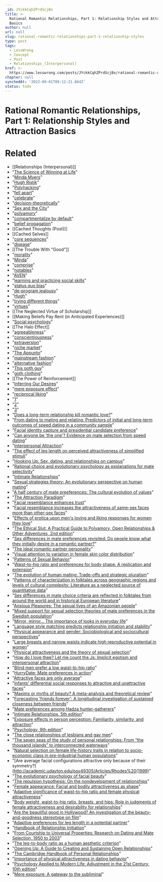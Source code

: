 ```yaml
---
_id: JYckkCqhZPrdScjBx
title: >-
  Rational Romantic Relationships, Part 1: Relationship Styles and Attraction
  Basics
author: null
url: null
slug: rational-romantic-relationships-part-1-relationship-styles
type: post
tags:
  - LessWrong
  - Concept
  - Post
  - Relationships_(Interpersonal)
href: >-
  https://www.lesswrong.com/posts/JYckkCqhZPrdScjBx/rational-romantic-relationships-part-1-relationship-styles
chapter: null
synchedAt: '2022-09-01T09:12:21.864Z'
status: todo
---
```


# Rational Romantic Relationships, Part 1: Relationship Styles and Attraction Basics


# Related

- [[Relationships (Interpersonal)]]
- "[The Science of Winning at Life](http://wiki.lesswrong.com/wiki/The_Science_of_Winning_at_Life)"
- "[Minda Myers](http://spirituality.mindamyers.com/)"
- "[Hugh Ristik](/user/HughRistik/)"
- "[Polyhacking](/lw/79x/polyhacking/)"
- "[fell apart](/lw/70u/rationality_lessons_learned_from_irrational/)"
- "[celebrate](http://www.azlyrics.com/lyrics/beyonceknowles/crazyinlove.html)"
- "[decision-theoretically](http://wiki.lesswrong.com/wiki/Decision_theory)"
- "[Sex and the City](http://en.wikipedia.org/wiki/Sex_and_the_City#Series_overview)"
- "[polyamory](http://en.wikipedia.org/wiki/Polyamory)"
- "[compartmentalize by default](/lw/1zu/compartmentalization_as_a_passive_phenomenon/)"
- "[belief propagation](http://en.wikipedia.org/wiki/Belief_propagation)"
- [[Cached Thoughts (Post)]]
- [[Cached Selves]]
- "[core sequences](http://wiki.lesswrong.com/wiki/Sequences#Core_Sequences)"
- "[disease](/lw/2as/diseased_thinking_dissolving_questions_about/)"
- [[The Trouble With "Good"]]
- "[morality](/lw/5kn/conceptual_analysis_and_moral_theory/)"
- "[Minda](http://www.mindamyers.com/)"
- "[comprise](http://articles.cnn.com/2004-10-14/tech/asexual.study_1_sexuality-new-study-new-scientist?_s=PM:TECH)"
- "[notables](http://en.wikipedia.org/wiki/Asexuality#Notable_asexuals)"
- "[AVEN](http://en.wikipedia.org/wiki/Asexual_Visibility_and_Education_Network)"
- "[learning and practicing social skills](/lw/5p6/how_and_why_to_granularize/#social)"
- "[status quo bias](http://wiki.lesswrong.com/wiki/Status_quo_bias)"
- "[de-program jealousy](http://books.google.com/books?id=SNCy0iqZMskC&lpg=PT87&vq=unlearning%20jealousy&pg=PT87#v=onepage&q&f=false)"
- "[Hugh](/user/HughRistik/)"
- "[trying different things](/lw/5a5/no_seriously_just_try_it/)"
- "[virtues](http://yudkowsky.net/rational/virtues)"
- [[The Neglected Virtue of Scholarship]]
- [[Making Beliefs Pay Rent (in Anticipated Experiences)]]
- "[Social psychology](http://en.wikipedia.org/wiki/Social_psychology)"
- [[The Halo Effect]]
- "[agreeableness](http://en.wikipedia.org/wiki/Agreeableness)"
- "[conscientiousness](http://en.wikipedia.org/wiki/Conscientiousness)"
- "[extraversion](http://en.wikipedia.org/wiki/Extraversion_and_introversion)"
- "[niche market](http://en.wikipedia.org/wiki/Niche_market)"
- "[The Appunto](http://web.archive.org/web/20110202095449/https://theappunto.com/)"
- "[mainstream fashion](http://commonsenseatheism.com/wp-content/uploads/2011/07/fashionable-mainstream-man.png)"
- "[alternative fashion](http://commonsenseatheism.com/wp-content/uploads/2011/07/fashionable-goth-guy.png)"
- "[This goth guy](http://commonsenseatheism.com/wp-content/uploads/2011/07/death-guild-guy.jpg)"
- "[goth clothing](http://en.wikipedia.org/wiki/Gothic_fashion)"
- [[The Power of Reinforcement]]
- "[Inferring Our Desires](/lw/5sk/inferring_our_desires/)"
- "[mere exposure effect](http://en.wikipedia.org/wiki/Mere_exposure_effect)"
- "[reciprocal liking](http://en.wikipedia.org/wiki/Reciprocal_liking)"
- "[1](http://www.drjeffcornwall.com/2010/10/everyone-is-not-your-potential.html)"
- "[2](http://www.thesilverbulletforsmallbusiness.com/2011/04/small-business-marketing-tip-why-your-ideal-customer-isnt-everyone/)"
- "[3](http://articles.mplans.com/not-everybody-is-your-customer/)"
- "[Does a long-term relationship kill romantic love?](https://1445081729018657037-a-1802744773732722657-s-sites.googlegroups.com/site/simingdong/Home/gpr13159.pdf?attachauth=ANoY7crX7vsV1CnXM9LZV2YzC3SNVKMbTJBaijisoM7FgAXymhq6oGUB5bB-hYxNA1m19PhaMXGYT1Bka_jOuZFSXhpAz78U37s0rUJl8XqKdmwd4NmeCF5fzoRBzRafjznA2BisONOQqyLqoE18cwBUYLcjSw3HiTaMDGG1uXvTxPu1z6WIjpG2jpBLcSODPDmzDYyPzqgcUHHNA6qYLbk4DcuM3udUsA%3D%3D&attredirects=0)"
- "[From dating to mating and relating: Predictors of initial and long-term outcomes of speed dating in a community sample](http://api.viglink.com/api/click?format=go&key=9f37ca02a1e3cbd4f3d0a3618a39fbca&loc=http%3A%2F%2Flesswrong.com%2Flw%2F5bw%2Fyour_evolved_intuitions%2F&v=1&libid=1309141282434&out=http%3A%2F%2Fcommonsenseatheism.com%2Fwp-content%2Fuploads%2F2011%2F05%2FAsendorpf-From-dating-to-mating-and-relating-Predictors-of-initial-and-long-term-outcomes-of-speed-dating-in-a-community-sample.pdf&ref=http%3A%2F%2Fwww.google.com%2Fcse%3Fcx%3D015839050583929870010%253A-802ptn4igi%26cof%3DFORID%253A11%26ie%3DUTF-8%26q%3Dlukeprog%2B%2522waist%2Bto%2Bhip%2Bratio%2522%26sa%3DSearch%26siteurl%3Dlesswrong.com%252F%26toJSONString%3Dtrue%26ad%3Dw9%26num%3D10%26rurl%3Dhttp%253A%252F%252Flesswrong.com%252Fsearch%252Fresults%253Fcx%253D015839050583929870010%25253A-802ptn4igi%2526cof%253DFORID%25253A11%2526ie%253DUTF-8%2526q%253Dlukeprog%252B%252522waist%252Bto%252Bhip%252Bratio%252522%2526sa%253DSearch%2526siteurl%253Dlesswrong.com%25252F&title=Your%20Evolved%20Intuitions%20-%20Less%20Wrong&txt=From%20dating%20to%20mating%20and%20relating%3A%20Predictors%20of%20initial%20and%20long-term%20outcomes%20of%20speed%20dating%20in%20a%20community%20sample)"
- "[Facial identity capture and presidential candidate preference](http://vhil.stanford.edu/pubs/2005/identity-capture.html)"
- "[Can anyone be 'the one'? Evidence on mate selection from speed dating](http://www.essex.ac.uk/economics/discussion-papers/papers-text/dp620.pdf)"
- "[Interpersonal Attraction](http://www.amazon.com/Interpersonal-Attraction-Ellen-Berscheid/dp/007554802X/ref=as_li_ss_tl?ie=UTF8&camp=1789&creative=390957&creativeASIN=0321928423&linkCode=as2&tag=lesswrong-20)"
- "[The effect of leg length on perceived attractiveness of simplified stimuli](http://api.viglink.com/api/click?format=go&key=9f37ca02a1e3cbd4f3d0a3618a39fbca&loc=http%3A%2F%2Flesswrong.com%2Flw%2F5bw%2Fyour_evolved_intuitions%2F&v=1&libid=1309141282434&out=http%3A%2F%2Fcommonsenseatheism.com%2Fwp-content%2Fuploads%2F2011%2F05%2FBertamini-The-effect-of-leg-length-on-perceived-attractiveness-of-simplified-stimuli.pdf&ref=http%3A%2F%2Fwww.google.com%2Fcse%3Fcx%3D015839050583929870010%253A-802ptn4igi%26cof%3DFORID%253A11%26ie%3DUTF-8%26q%3Dlukeprog%2B%2522waist%2Bto%2Bhip%2Bratio%2522%26sa%3DSearch%26siteurl%3Dlesswrong.com%252F%26toJSONString%3Dtrue%26ad%3Dw9%26num%3D10%26rurl%3Dhttp%253A%252F%252Flesswrong.com%252Fsearch%252Fresults%253Fcx%253D015839050583929870010%25253A-802ptn4igi%2526cof%253DFORID%25253A11%2526ie%253DUTF-8%2526q%253Dlukeprog%252B%252522waist%252Bto%252Bhip%252Bratio%252522%2526sa%253DSearch%2526siteurl%253Dlesswrong.com%25252F&title=Your%20Evolved%20Intuitions%20-%20Less%20Wrong&txt=The%20effect%20of%20leg%20length%20on%20perceived%20attractiveness%20of%20simplified%20stimuli)"
- "[Hooking Up: Sex, dating, and relationships on campus](http://www.amazon.com/Hooking-Up-Dating-Relationships-Campus/dp/0814799698/ref=as_li_ss_tl?ie=UTF8&camp=1789&creative=390957&creativeASIN=0321928423&linkCode=as2&tag=lesswrong-20)"
- "[Rational choice and evolutionary psychology as explanations for mate selectivity](http://api.viglink.com/api/click?format=go&key=9f37ca02a1e3cbd4f3d0a3618a39fbca&loc=http%3A%2F%2Flesswrong.com%2Flw%2F5bw%2Fyour_evolved_intuitions%2F&v=1&libid=1309141282434&out=http%3A%2F%2Fcommonsenseatheism.com%2Fwp-content%2Fuploads%2F2011%2F05%2FBokek-Cohen-Rational-choice-and-evolutionary-psychology-as-explanations-for-mate-selectivity.pdf&ref=http%3A%2F%2Fwww.google.com%2Fcse%3Fcx%3D015839050583929870010%253A-802ptn4igi%26cof%3DFORID%253A11%26ie%3DUTF-8%26q%3Dlukeprog%2B%2522waist%2Bto%2Bhip%2Bratio%2522%26sa%3DSearch%26siteurl%3Dlesswrong.com%252F%26toJSONString%3Dtrue%26ad%3Dw9%26num%3D10%26rurl%3Dhttp%253A%252F%252Flesswrong.com%252Fsearch%252Fresults%253Fcx%253D015839050583929870010%25253A-802ptn4igi%2526cof%253DFORID%25253A11%2526ie%253DUTF-8%2526q%253Dlukeprog%252B%252522waist%252Bto%252Bhip%252Bratio%252522%2526sa%253DSearch%2526siteurl%253Dlesswrong.com%25252F&title=Your%20Evolved%20Intuitions%20-%20Less%20Wrong&txt=Rational%20choice%20and%20evolutionary%20psychology%20as%20explanations%20for%20mate%20selectivity)"
- "[Intimate Relationships](http://www.amazon.com/Intimate-Relationships-Thomas-N-Bradbury/dp/0393979571/ref=as_li_ss_tl?ie=UTF8&camp=1789&creative=390957&creativeASIN=0321928423&linkCode=as2&tag=lesswrong-20)"
- "[Sexual strategies theory: An evolutionary perspective on human mating](http://api.viglink.com/api/click?format=go&key=9f37ca02a1e3cbd4f3d0a3618a39fbca&loc=http%3A%2F%2Flesswrong.com%2Flw%2F5bw%2Fyour_evolved_intuitions%2F&v=1&libid=1309141282434&out=http%3A%2F%2Fcommonsenseatheism.com%2Fwp-content%2Fuploads%2F2011%2F05%2FBuss-Sexual-strategies-theory-An-evolutionary-perspective-on-human-mating.pdf&ref=http%3A%2F%2Fwww.google.com%2Fcse%3Fcx%3D015839050583929870010%253A-802ptn4igi%26cof%3DFORID%253A11%26ie%3DUTF-8%26q%3Dlukeprog%2B%2522waist%2Bto%2Bhip%2Bratio%2522%26sa%3DSearch%26siteurl%3Dlesswrong.com%252F%26toJSONString%3Dtrue%26ad%3Dw9%26num%3D10%26rurl%3Dhttp%253A%252F%252Flesswrong.com%252Fsearch%252Fresults%253Fcx%253D015839050583929870010%25253A-802ptn4igi%2526cof%253DFORID%25253A11%2526ie%253DUTF-8%2526q%253Dlukeprog%252B%252522waist%252Bto%252Bhip%252Bratio%252522%2526sa%253DSearch%2526siteurl%253Dlesswrong.com%25252F&title=Your%20Evolved%20Intuitions%20-%20Less%20Wrong&txt=Sexual%20strategies%20theory%3A%20An%20evolutionary%20perspective%20on%20human%20mating)"
- "[A half century of mate preeferences: The cultural evolution of values](http://www.homepage.psy.utexas.edu/homepage/Group/BussLAB/pdffiles/half%20century%20of%20mate%20prefs-2001-jmf.pdf)"
- "[The Attraction Paradigm](http://www.amazon.com/Attraction-Personality-Psychopathology-Psycho-pathology-Monographs/dp/0121486508/ref=as_li_ss_tl?ie=UTF8&camp=1789&creative=390957&creativeASIN=0321928423&linkCode=as2&tag=lesswrong-20)"
- "[Facial resemblance enhances trust](http://rspb.royalsocietypublishing.org/content/269/1498/1307.full.pdf)"
- "[Facial resemblance increases the attractiveness of same-sex faces more than other-sex faces](http://rspb.royalsocietypublishing.org/content/271/1552/2085.full.pdf)"
- "[Effects of erotica upon men's loving and liking responses for women they love](https://pantherfile.uwm.edu/dermer/public/vita/dermer_erotica.pdf)"
- "[The Ethical Slut: A Practical Guide to Polyamory, Open Relationships & Other Adventures, 2nd edition](http://www.amazon.com/Ethical-Slut-Practical-Relationships-Adventures/dp/1587613379/ref=as_li_ss_tl?ie=UTF8&camp=1789&creative=390957&creativeASIN=0321928423&linkCode=as2&tag=lesswrong-20)"
- "[Sex differences in mate preferences revisited: Do people know what they initially desire in a romantic partner?](http://www.eastwick.motives.com/EastwickFinkel2008JPSP.pdf)"
- "[The ideal romantic partner personality](http://www.u.arizona.edu/~ajf/pdf/Figueredo,%20Sefcek,%20%26%20Jones%202006.pdf)"
- "[Visual attention to variation in female skin color distribution](http://api.viglink.com/api/click?format=go&key=9f37ca02a1e3cbd4f3d0a3618a39fbca&loc=http%3A%2F%2Flesswrong.com%2Flw%2F5bw%2Fyour_evolved_intuitions%2F&v=1&libid=1309141282434&out=http%3A%2F%2Fcommonsenseatheism.com%2Fwp-content%2Fuploads%2F2011%2F05%2FFink-Visual-attention-to-variation-in-female-skin-color-distribution.pdf&ref=http%3A%2F%2Fwww.google.com%2Fcse%3Fcx%3D015839050583929870010%253A-802ptn4igi%26cof%3DFORID%253A11%26ie%3DUTF-8%26q%3Dlukeprog%2B%2522waist%2Bto%2Bhip%2Bratio%2522%26sa%3DSearch%26siteurl%3Dlesswrong.com%252F%26toJSONString%3Dtrue%26ad%3Dw9%26num%3D10%26rurl%3Dhttp%253A%252F%252Flesswrong.com%252Fsearch%252Fresults%253Fcx%253D015839050583929870010%25253A-802ptn4igi%2526cof%253DFORID%25253A11%2526ie%253DUTF-8%2526q%253Dlukeprog%252B%252522waist%252Bto%252Bhip%252Bratio%252522%2526sa%253DSearch%2526siteurl%253Dlesswrong.com%25252F&title=Your%20Evolved%20Intuitions%20-%20Less%20Wrong&txt=Visual%20attention%20to%20variation%20in%20female%20skin%20color%20distribution)"
- "[Patterns of Sexual Behavior](http://www.amazon.com/Patterns-Sexual-Behavior-Clellan-Stearns/dp/B000OEXAMM/ref=as_li_ss_tl?ie=UTF8&camp=1789&creative=390957&creativeASIN=0321928423&linkCode=as2&tag=lesswrong-20)"
- "[Waist-to-hip ratio and preferences for body shape: A replication and extension](http://api.viglink.com/api/click?format=go&key=9f37ca02a1e3cbd4f3d0a3618a39fbca&loc=http%3A%2F%2Flesswrong.com%2Flw%2F5bw%2Fyour_evolved_intuitions%2F&v=1&libid=1309141282434&out=http%3A%2F%2Fcommonsenseatheism.com%2Fwp-content%2Fuploads%2F2011%2F05%2FFurnham-Waist-to-hip-ratio-and-preferences-for-body-shape-A-replication-and-extension.pdf&ref=http%3A%2F%2Fwww.google.com%2Fcse%3Fcx%3D015839050583929870010%253A-802ptn4igi%26cof%3DFORID%253A11%26ie%3DUTF-8%26q%3Dlukeprog%2B%2522waist%2Bto%2Bhip%2Bratio%2522%26sa%3DSearch%26siteurl%3Dlesswrong.com%252F%26toJSONString%3Dtrue%26ad%3Dw9%26num%3D10%26rurl%3Dhttp%253A%252F%252Flesswrong.com%252Fsearch%252Fresults%253Fcx%253D015839050583929870010%25253A-802ptn4igi%2526cof%253DFORID%25253A11%2526ie%253DUTF-8%2526q%253Dlukeprog%252B%252522waist%252Bto%252Bhip%252Bratio%252522%2526sa%253DSearch%2526siteurl%253Dlesswrong.com%25252F&title=Your%20Evolved%20Intuitions%20-%20Less%20Wrong&txt=Waist-to-hip%20ratio%20and%20preferences%20for%20body%20shape%3A%20A%20replication%20and%20extension)"
- "[The evolution of human mating: Trade-offs and strategic pluralism](http://smg.media.mit.edu/classes/Identity2004/EvolutionOfHumanMating.pdf)"
- "[Patterns of characterization in folktales across geographic regions and levels of cultural complexity: Literature as a neglected source of quantitative data](http://api.viglink.com/api/click?format=go&key=9f37ca02a1e3cbd4f3d0a3618a39fbca&loc=http%3A%2F%2Flesswrong.com%2Flw%2F5bw%2Fyour_evolved_intuitions%2F&v=1&libid=1309141282434&out=http%3A%2F%2Fcommonsenseatheism.com%2Fwp-content%2Fuploads%2F2011%2F05%2FGottschall-Patterns-of-characterization-in-folktales-across-geographic-regions-and-levels-of-cultural-complexity.pdf&ref=http%3A%2F%2Fwww.google.com%2Fcse%3Fcx%3D015839050583929870010%253A-802ptn4igi%26cof%3DFORID%253A11%26ie%3DUTF-8%26q%3Dlukeprog%2B%2522waist%2Bto%2Bhip%2Bratio%2522%26sa%3DSearch%26siteurl%3Dlesswrong.com%252F%26toJSONString%3Dtrue%26ad%3Dw9%26num%3D10%26rurl%3Dhttp%253A%252F%252Flesswrong.com%252Fsearch%252Fresults%253Fcx%253D015839050583929870010%25253A-802ptn4igi%2526cof%253DFORID%25253A11%2526ie%253DUTF-8%2526q%253Dlukeprog%252B%252522waist%252Bto%252Bhip%252Bratio%252522%2526sa%253DSearch%2526siteurl%253Dlesswrong.com%25252F&title=Your%20Evolved%20Intuitions%20-%20Less%20Wrong&txt=Patterns%20of%20characterization%20in%20folktales%20across%20geographic%20regions%20and%20levels%20of%20cultural%20complexity%3A%20Literature%20as%20a%20neglec...)"
- "[Sex differences in mate choice criteria are reflected in folktales from around the world and in historical European literature](http://api.viglink.com/api/click?format=go&key=9f37ca02a1e3cbd4f3d0a3618a39fbca&loc=http%3A%2F%2Flesswrong.com%2Flw%2F5bw%2Fyour_evolved_intuitions%2F&v=1&libid=1309141282434&out=http%3A%2F%2Fcommonsenseatheism.com%2Fwp-content%2Fuploads%2F2011%2F05%2FGottschall-Sex-differences-in-mate-choice-criteria-are-reflected-in-folktales-from-around-the-world-and-in-historical-European-literature.pdf&ref=http%3A%2F%2Fwww.google.com%2Fcse%3Fcx%3D015839050583929870010%253A-802ptn4igi%26cof%3DFORID%253A11%26ie%3DUTF-8%26q%3Dlukeprog%2B%2522waist%2Bto%2Bhip%2Bratio%2522%26sa%3DSearch%26siteurl%3Dlesswrong.com%252F%26toJSONString%3Dtrue%26ad%3Dw9%26num%3D10%26rurl%3Dhttp%253A%252F%252Flesswrong.com%252Fsearch%252Fresults%253Fcx%253D015839050583929870010%25253A-802ptn4igi%2526cof%253DFORID%25253A11%2526ie%253DUTF-8%2526q%253Dlukeprog%252B%252522waist%252Bto%252Bhip%252Bratio%252522%2526sa%253DSearch%2526siteurl%253Dlesswrong.com%25252F&title=Your%20Evolved%20Intuitions%20-%20Less%20Wrong&txt=Sex%20differences%20in%20mate%20choice%20criteria%20are%20reflected%20in%20folktales%20from%20around%20the%20world%20and%20in%20historical%20European%20literature)"
- "[Anxious Pleasures: The sexual lives of an Amazonian people](http://www.amazon.com/Anxious-Pleasures-Sexual-Amazonian-People/dp/0226307433/ref=as_li_ss_tl?ie=UTF8&camp=1789&creative=390957&creativeASIN=0321928423&linkCode=as2&tag=lesswrong-20)"
- "[Mixed support for sexual selection theories of mate preferences in the Swedish population](http://api.viglink.com/api/click?format=go&key=9f37ca02a1e3cbd4f3d0a3618a39fbca&loc=http%3A%2F%2Flesswrong.com%2Flw%2F5bw%2Fyour_evolved_intuitions%2F&v=1&libid=1309141282434&out=http%3A%2F%2Fcommonsenseatheism.com%2Fwp-content%2Fuploads%2F2011%2F05%2FGustavvsson-Mixed-support-for-sexual-selection-theories-of-mate-preferences-in-the-Swedish-population.pdf&ref=http%3A%2F%2Fwww.google.com%2Fcse%3Fcx%3D015839050583929870010%253A-802ptn4igi%26cof%3DFORID%253A11%26ie%3DUTF-8%26q%3Dlukeprog%2B%2522waist%2Bto%2Bhip%2Bratio%2522%26sa%3DSearch%26siteurl%3Dlesswrong.com%252F%26toJSONString%3Dtrue%26ad%3Dw9%26num%3D10%26rurl%3Dhttp%253A%252F%252Flesswrong.com%252Fsearch%252Fresults%253Fcx%253D015839050583929870010%25253A-802ptn4igi%2526cof%253DFORID%25253A11%2526ie%253DUTF-8%2526q%253Dlukeprog%252B%252522waist%252Bto%252Bhip%252Bratio%252522%2526sa%253DSearch%2526siteurl%253Dlesswrong.com%25252F&title=Your%20Evolved%20Intuitions%20-%20Less%20Wrong&txt=Mixed%20support%20for%20sexual%20selection%20theories%20of%20mate%20preferences%20in%20the%20Swedish%20population)"
- "[Mirror, mirror... The importance of looks in everyday life](http://www.amazon.com/Mirror-Importance-Everyday-Sexual-Behavior/dp/0887061249/ref=as_li_ss_tl?ie=UTF8&camp=1789&creative=390957&creativeASIN=0321928423&linkCode=as2&tag=lesswrong-20)"
- "[Language style matching predicts relationship initiation and stability](http://people.tamu.edu/~eastwick/Ireland2011_PSci.pdf)"
- "[Physical appearance and gender: Sociobiological and sociocultural perspectives](http://www.amazon.com/Physical-Appearance-Gender-Sociobiological-Sociocultural/dp/0791408248/ref=as_li_ss_tl?ie=UTF8&camp=1789&creative=390957&creativeASIN=0321928423&linkCode=as2&tag=lesswrong-20)"
- "[Large breasts and narrow waists indicate high reproductive potential in women](http://api.viglink.com/api/click?format=go&key=9f37ca02a1e3cbd4f3d0a3618a39fbca&loc=http%3A%2F%2Flesswrong.com%2Flw%2F5bw%2Fyour_evolved_intuitions%2F&v=1&libid=1309141282434&out=http%3A%2F%2Fcommonsenseatheism.com%2Fwp-content%2Fuploads%2F2011%2F05%2FJasienska-Large-breasts-and-narrow-waists-indicate-high-reproductive-potential-in-women.pdf&ref=http%3A%2F%2Fwww.google.com%2Fcse%3Fcx%3D015839050583929870010%253A-802ptn4igi%26cof%3DFORID%253A11%26ie%3DUTF-8%26q%3Dlukeprog%2B%2522waist%2Bto%2Bhip%2Bratio%2522%26sa%3DSearch%26siteurl%3Dlesswrong.com%252F%26toJSONString%3Dtrue%26ad%3Dw9%26num%3D10%26rurl%3Dhttp%253A%252F%252Flesswrong.com%252Fsearch%252Fresults%253Fcx%253D015839050583929870010%25253A-802ptn4igi%2526cof%253DFORID%25253A11%2526ie%253DUTF-8%2526q%253Dlukeprog%252B%252522waist%252Bto%252Bhip%252Bratio%252522%2526sa%253DSearch%2526siteurl%253Dlesswrong.com%25252F&title=Your%20Evolved%20Intuitions%20-%20Less%20Wrong&txt=Large%20breasts%20and%20narrow%20waists%20indicate%20high%20reproductive%20potential%20in%20women)"
- "[Physical attractiveness and the theory of sexual selection](http://www.amazon.com/Physical-Attractiveness-Theory-Sexual-Selection/dp/0915703408/ref=as_li_ss_tl?ie=UTF8&camp=1789&creative=390957&creativeASIN=0321928423&linkCode=as2&tag=lesswrong-20)"
- "[How do I love thee? Let me count the Js: Implicit egotism and interpersonal attraction](http://new.dixie.edu/humanities/File/Count%20the%20Js.pdf)"
- "[Blind men prefer a low waist-to-hip ratio](http://api.viglink.com/api/click?format=go&key=9f37ca02a1e3cbd4f3d0a3618a39fbca&loc=http%3A%2F%2Flesswrong.com%2Flw%2F5bw%2Fyour_evolved_intuitions%2F&v=1&libid=1309141282434&out=http%3A%2F%2Fcommonsenseatheism.com%2Fwp-content%2Fuploads%2F2011%2F05%2FKarremans-Blind-men-prefer-a-low-waist-to-hip-ratio.pdf&ref=http%3A%2F%2Fwww.google.com%2Fcse%3Fcx%3D015839050583929870010%253A-802ptn4igi%26cof%3DFORID%253A11%26ie%3DUTF-8%26q%3Dlukeprog%2B%2522waist%2Bto%2Bhip%2Bratio%2522%26sa%3DSearch%26siteurl%3Dlesswrong.com%252F%26toJSONString%3Dtrue%26ad%3Dw9%26num%3D10%26rurl%3Dhttp%253A%252F%252Flesswrong.com%252Fsearch%252Fresults%253Fcx%253D015839050583929870010%25253A-802ptn4igi%2526cof%253DFORID%25253A11%2526ie%253DUTF-8%2526q%253Dlukeprog%252B%252522waist%252Bto%252Bhip%252Bratio%252522%2526sa%253DSearch%2526siteurl%253Dlesswrong.com%25252F&title=Your%20Evolved%20Intuitions%20-%20Less%20Wrong&txt=Blind%20men%20prefer%20a%20low%20waist-to-hip%20ratio)"
- "[HurryDate: Mate preferences in action](http://www.unc.edu/courses/2006spring/spcl/091p/016/hurrydate.pdf)"
- "[Attractive faces are only average](http://homepage.psy.utexas.edu/homePage/Group/LangloisLAB/PDFs/Langlois.PS.1990.pdf)"
- "[Infants' differential social responses to attractive and unattractive faces](http://api.viglink.com/api/click?format=go&key=9f37ca02a1e3cbd4f3d0a3618a39fbca&loc=http%3A%2F%2Flesswrong.com%2Flw%2F5bw%2Fyour_evolved_intuitions%2F&v=1&libid=1309141282434&out=http%3A%2F%2Fcommonsenseatheism.com%2Fwp-content%2Fuploads%2F2011%2F05%2FLanglois-Infants-differential-social-responses-to-attractive-and-unattractive-faces.pdf&ref=http%3A%2F%2Fwww.google.com%2Fcse%3Fcx%3D015839050583929870010%253A-802ptn4igi%26cof%3DFORID%253A11%26ie%3DUTF-8%26q%3Dlukeprog%2B%2522waist%2Bto%2Bhip%2Bratio%2522%26sa%3DSearch%26siteurl%3Dlesswrong.com%252F%26toJSONString%3Dtrue%26ad%3Dw9%26num%3D10%26rurl%3Dhttp%253A%252F%252Flesswrong.com%252Fsearch%252Fresults%253Fcx%253D015839050583929870010%25253A-802ptn4igi%2526cof%253DFORID%25253A11%2526ie%253DUTF-8%2526q%253Dlukeprog%252B%252522waist%252Bto%252Bhip%252Bratio%252522%2526sa%253DSearch%2526siteurl%253Dlesswrong.com%25252F&title=Your%20Evolved%20Intuitions%20-%20Less%20Wrong&txt=Infants'%20differential%20social%20responses%20to%20attractive%20and%20unattractive%20faces)"
- "[Maxims or myths of beauty? A meta-analysis and theoretical review](http://homepage.psy.utexas.edu/Homepage/Group/LangloisLAB/meta.PDF)"
- "[Forecasting 'friends forever': A longitudinal investigation of sustained closeness between friends](http://web.ics.purdue.edu/~sparks/Friends%20Forever.pdf)"
- "[Mate preferences among Hadza hunter-gatherers](http://api.viglink.com/api/click?format=go&key=9f37ca02a1e3cbd4f3d0a3618a39fbca&loc=http%3A%2F%2Flesswrong.com%2Flw%2F5bw%2Fyour_evolved_intuitions%2F&v=1&libid=1309141282434&out=http%3A%2F%2Fcommonsenseatheism.com%2Fwp-content%2Fuploads%2F2011%2F05%2FLanglois-Infants-differential-social-responses-to-attractive-and-unattractive-faces.pdf&ref=http%3A%2F%2Fwww.google.com%2Fcse%3Fcx%3D015839050583929870010%253A-802ptn4igi%26cof%3DFORID%253A11%26ie%3DUTF-8%26q%3Dlukeprog%2B%2522waist%2Bto%2Bhip%2Bratio%2522%26sa%3DSearch%26siteurl%3Dlesswrong.com%252F%26toJSONString%3Dtrue%26ad%3Dw9%26num%3D10%26rurl%3Dhttp%253A%252F%252Flesswrong.com%252Fsearch%252Fresults%253Fcx%253D015839050583929870010%25253A-802ptn4igi%2526cof%253DFORID%25253A11%2526ie%253DUTF-8%2526q%253Dlukeprog%252B%252522waist%252Bto%252Bhip%252Bratio%252522%2526sa%253DSearch%2526siteurl%253Dlesswrong.com%25252F&title=Your%20Evolved%20Intuitions%20-%20Less%20Wrong&txt=Mate%20preferences%20among%20Hadza%20hunter-gatherers)"
- "[Intimate Relationships, 5th edition](http://www.amazon.com/Intimate-Relationships-Rowland-Miller/dp/0073370185/ref=as_li_ss_tl?ie=UTF8&camp=1789&creative=390957&creativeASIN=0321928423&linkCode=as2&tag=lesswrong-20)"
- "[Exposure effects in person perception: Familiarity, similarity, and attraction](http://deepblue.lib.umich.edu/bitstream/2027.42/23882/1/0000121.pdf)"
- "[Psychology, 9th edition](http://www.amazon.com/Psychology-David-G-Myers/dp/1429215976/ref=as_li_ss_tl?ie=UTF8&camp=1789&creative=390957&creativeASIN=0321928423&linkCode=as2&tag=lesswrong-20)"
- "[The close relationships of lesbians and gay men](http://www.casamariposa.org/Prop8/Attachments/PX1245.pdf)"
- "[The seven seas of the study of personal relationships: From “the thousand islands” to interconnected waterways](http://commonsenseatheism.com/wp-content/uploads/2011/06/Perlman-Duck-The-seven-seas-of-the-study-of-personal-relationships.pdf)"
- "[Natural selection on female life-history traits in relation to socio-economic class in pre-industrial human populations](http://api.viglink.com/api/click?format=go&key=9f37ca02a1e3cbd4f3d0a3618a39fbca&loc=http%3A%2F%2Flesswrong.com%2Flw%2F5bw%2Fyour_evolved_intuitions%2F&v=1&libid=1309141282434&out=http%3A%2F%2Fcommonsenseatheism.com%2Fwp-content%2Fuploads%2F2011%2F05%2FPettay-Natural-selection-on-female-life-history-traits-in-relation-to-socio-economic-class-in-pre-industrial-human-populations.pdf&ref=http%3A%2F%2Fwww.google.com%2Fcse%3Fcx%3D015839050583929870010%253A-802ptn4igi%26cof%3DFORID%253A11%26ie%3DUTF-8%26q%3Dlukeprog%2B%2522waist%2Bto%2Bhip%2Bratio%2522%26sa%3DSearch%26siteurl%3Dlesswrong.com%252F%26toJSONString%3Dtrue%26ad%3Dw9%26num%3D10%26rurl%3Dhttp%253A%252F%252Flesswrong.com%252Fsearch%252Fresults%253Fcx%253D015839050583929870010%25253A-802ptn4igi%2526cof%253DFORID%25253A11%2526ie%253DUTF-8%2526q%253Dlukeprog%252B%252522waist%252Bto%252Bhip%252Bratio%252522%2526sa%253DSearch%2526siteurl%253Dlesswrong.com%25252F&title=Your%20Evolved%20Intuitions%20-%20Less%20Wrong&txt=Natural%20selection%20on%20female%20life-history%20traits%20in%20relation%20to%20socio-economic%20class%20in%20pre-industrial%20human%20populations)"
- "[Are average facial configurations attractive only because of their symmetry?](http://academic.udayton.edu/psy49305/Articles/Rhodes%20(1999)"
- "[The evolutionary psychology of facial beauty](http://api.viglink.com/api/click?format=go&key=9f37ca02a1e3cbd4f3d0a3618a39fbca&loc=http%3A%2F%2Flesswrong.com%2Flw%2F5bw%2Fyour_evolved_intuitions%2F&v=1&libid=1309141282434&out=http%3A%2F%2Fcommonsenseatheism.com%2Fwp-content%2Fuploads%2F2011%2F05%2FRhodes-The-evolutionary-psychology-of-facial-beauty.pdf&ref=http%3A%2F%2Fwww.google.com%2Fcse%3Fcx%3D015839050583929870010%253A-802ptn4igi%26cof%3DFORID%253A11%26ie%3DUTF-8%26q%3Dlukeprog%2B%2522waist%2Bto%2Bhip%2Bratio%2522%26sa%3DSearch%26siteurl%3Dlesswrong.com%252F%26toJSONString%3Dtrue%26ad%3Dw9%26num%3D10%26rurl%3Dhttp%253A%252F%252Flesswrong.com%252Fsearch%252Fresults%253Fcx%253D015839050583929870010%25253A-802ptn4igi%2526cof%253DFORID%25253A11%2526ie%253DUTF-8%2526q%253Dlukeprog%252B%252522waist%252Bto%252Bhip%252Bratio%252522%2526sa%253DSearch%2526siteurl%253Dlesswrong.com%25252F&title=Your%20Evolved%20Intuitions%20-%20Less%20Wrong&txt=The%20evolutionary%20psychology%20of%20facial%20beauty)"
- "[The repulsion hypothesis: On the nondevelopment of relationships](http://www.debralieberman.com/downloads/courses/625/rosenbaum_1986a.pdf)"
- "[Female appearance: Facial and bodily attractiveness as shape](http://api.viglink.com/api/click?format=go&key=9f37ca02a1e3cbd4f3d0a3618a39fbca&loc=http%3A%2F%2Flesswrong.com%2Flw%2F5bw%2Fyour_evolved_intuitions%2F&v=1&libid=1309141282434&out=http%3A%2F%2Fcommonsenseatheism.com%2Fwp-content%2Fuploads%2F2011%2F05%2FSchafer-et-al-Female-appearance-Facial-and-bodily-attractiveness-as-shape.pdf&ref=http%3A%2F%2Fwww.google.com%2Fcse%3Fcx%3D015839050583929870010%253A-802ptn4igi%26cof%3DFORID%253A11%26ie%3DUTF-8%26q%3Dlukeprog%2B%2522waist%2Bto%2Bhip%2Bratio%2522%26sa%3DSearch%26siteurl%3Dlesswrong.com%252F%26toJSONString%3Dtrue%26ad%3Dw9%26num%3D10%26rurl%3Dhttp%253A%252F%252Flesswrong.com%252Fsearch%252Fresults%253Fcx%253D015839050583929870010%25253A-802ptn4igi%2526cof%253DFORID%25253A11%2526ie%253DUTF-8%2526q%253Dlukeprog%252B%252522waist%252Bto%252Bhip%252Bratio%252522%2526sa%253DSearch%2526siteurl%253Dlesswrong.com%25252F&title=Your%20Evolved%20Intuitions%20-%20Less%20Wrong&txt=Female%20appearance%3A%20Facial%20and%20bodily%20attractiveness%20as%20shape)"
- "[Adaptive significance of waist-to-hip ratio and female physical attractiveness](http://api.viglink.com/api/click?format=go&key=9f37ca02a1e3cbd4f3d0a3618a39fbca&loc=http%3A%2F%2Flesswrong.com%2Flw%2F5bw%2Fyour_evolved_intuitions%2F&v=1&libid=1309141282434&out=http%3A%2F%2Fcommonsenseatheism.com%2Fwp-content%2Fuploads%2F2011%2F05%2FSingh-Adaptive-significance-of-waist-to-hip-ratio-and-female-physical-attractiveness.pdf&ref=http%3A%2F%2Fwww.google.com%2Fcse%3Fcx%3D015839050583929870010%253A-802ptn4igi%26cof%3DFORID%253A11%26ie%3DUTF-8%26q%3Dlukeprog%2B%2522waist%2Bto%2Bhip%2Bratio%2522%26sa%3DSearch%26siteurl%3Dlesswrong.com%252F%26toJSONString%3Dtrue%26ad%3Dw9%26num%3D10%26rurl%3Dhttp%253A%252F%252Flesswrong.com%252Fsearch%252Fresults%253Fcx%253D015839050583929870010%25253A-802ptn4igi%2526cof%253DFORID%25253A11%2526ie%253DUTF-8%2526q%253Dlukeprog%252B%252522waist%252Bto%252Bhip%252Bratio%252522%2526sa%253DSearch%2526siteurl%253Dlesswrong.com%25252F&title=Your%20Evolved%20Intuitions%20-%20Less%20Wrong&txt=Adaptive%20significance%20of%20waist-to-hip%20ratio%20and%20female%20physical%20attractiveness)"
- "[Body weight, waist-to-hip ratio, breasts, and hips: Role in judgments of female attractiveness and desirability for relationships](http://api.viglink.com/api/click?format=go&key=9f37ca02a1e3cbd4f3d0a3618a39fbca&loc=http%3A%2F%2Flesswrong.com%2Flw%2F5bw%2Fyour_evolved_intuitions%2F&v=1&libid=1309141282434&out=http%3A%2F%2Fcommonsenseatheism.com%2Fwp-content%2Fuploads%2F2011%2F05%2FSingh-Body-weight-waist-to-hip-ratio-breasts-and-hips-Role-in-judgments-of-female-attractiveness-and-desirability-for-relationships.pdf&ref=http%3A%2F%2Fwww.google.com%2Fcse%3Fcx%3D015839050583929870010%253A-802ptn4igi%26cof%3DFORID%253A11%26ie%3DUTF-8%26q%3Dlukeprog%2B%2522waist%2Bto%2Bhip%2Bratio%2522%26sa%3DSearch%26siteurl%3Dlesswrong.com%252F%26toJSONString%3Dtrue%26ad%3Dw9%26num%3D10%26rurl%3Dhttp%253A%252F%252Flesswrong.com%252Fsearch%252Fresults%253Fcx%253D015839050583929870010%25253A-802ptn4igi%2526cof%253DFORID%25253A11%2526ie%253DUTF-8%2526q%253Dlukeprog%252B%252522waist%252Bto%252Bhip%252Bratio%252522%2526sa%253DSearch%2526siteurl%253Dlesswrong.com%25252F&title=Your%20Evolved%20Intuitions%20-%20Less%20Wrong&txt=Body%20weight%2C%20waist-to-hip%20ratio%2C%20breasts%2C%20and%20hips%3A%20Role%20in%20judgments%20of%20female%20attractiveness%20and%20desirability%20for%20relations...)"
- "[Are the beautiful good in Hollywood? An investigation of the beauty-and-goodness stereotype on film](http://jrscience.wcp.muohio.edu/humans_web_04/beauty/film.pdf)"
- "[Adaptive preferences for leg length in a potential partner](http://api.viglink.com/api/click?format=go&key=9f37ca02a1e3cbd4f3d0a3618a39fbca&loc=http%3A%2F%2Flesswrong.com%2Flw%2F5bw%2Fyour_evolved_intuitions%2F&v=1&libid=1309141282434&out=http%3A%2F%2Fcommonsenseatheism.com%2Fwp-content%2Fuploads%2F2011%2F05%2FSorokowski-Adaptive-preferences-for-leg-length-in-a-potential-partner.pdf&ref=http%3A%2F%2Fwww.google.com%2Fcse%3Fcx%3D015839050583929870010%253A-802ptn4igi%26cof%3DFORID%253A11%26ie%3DUTF-8%26q%3Dlukeprog%2B%2522waist%2Bto%2Bhip%2Bratio%2522%26sa%3DSearch%26siteurl%3Dlesswrong.com%252F%26toJSONString%3Dtrue%26ad%3Dw9%26num%3D10%26rurl%3Dhttp%253A%252F%252Flesswrong.com%252Fsearch%252Fresults%253Fcx%253D015839050583929870010%25253A-802ptn4igi%2526cof%253DFORID%25253A11%2526ie%253DUTF-8%2526q%253Dlukeprog%252B%252522waist%252Bto%252Bhip%252Bratio%252522%2526sa%253DSearch%2526siteurl%253Dlesswrong.com%25252F&title=Your%20Evolved%20Intuitions%20-%20Less%20Wrong&txt=Adaptive%20preferences%20for%20leg%20length%20in%20a%20potential%20partner)"
- "[Handbook of Relationship Initiation](http://www.amazon.com/Handbook-Relationship-Initiation-Susan-Sprecher/dp/0805861602/ref=as_li_ss_tl?ie=UTF8&camp=1789&creative=390957&creativeASIN=0321928423&linkCode=as2&tag=lesswrong-20)"
- "[From Courtship to Universal Properties: Research on Dating and Mate Selection, 1950 to 2003](http://commonsenseatheism.com/wp-content/uploads/2011/06/Surra-et-al-From-Courtship-to-Universal-Properties-Research-on-Dating-and-Mate-Selection.pdf)"
- "[The leg-to-body ratio as a human aesthetic criterion](http://api.viglink.com/api/click?format=go&key=9f37ca02a1e3cbd4f3d0a3618a39fbca&loc=http%3A%2F%2Flesswrong.com%2Flw%2F5bw%2Fyour_evolved_intuitions%2F&v=1&libid=1309141282434&out=http%3A%2F%2Fcommonsenseatheism.com%2Fwp-content%2Fuploads%2F2011%2F05%2FSwami-The-leg-to-body-ratio-as-a-human-aesthetic-criterion.pdf&ref=http%3A%2F%2Fwww.google.com%2Fcse%3Fcx%3D015839050583929870010%253A-802ptn4igi%26cof%3DFORID%253A11%26ie%3DUTF-8%26q%3Dlukeprog%2B%2522waist%2Bto%2Bhip%2Bratio%2522%26sa%3DSearch%26siteurl%3Dlesswrong.com%252F%26toJSONString%3Dtrue%26ad%3Dw9%26num%3D10%26rurl%3Dhttp%253A%252F%252Flesswrong.com%252Fsearch%252Fresults%253Fcx%253D015839050583929870010%25253A-802ptn4igi%2526cof%253DFORID%25253A11%2526ie%253DUTF-8%2526q%253Dlukeprog%252B%252522waist%252Bto%252Bhip%252Bratio%252522%2526sa%253DSearch%2526siteurl%253Dlesswrong.com%25252F&title=Your%20Evolved%20Intuitions%20-%20Less%20Wrong&txt=The%20leg-to-body%20ratio%20as%20a%20human%20aesthetic%20criterion)"
- "[Opening Up: A Guide to Creating and Sustaining Open Relationships](http://www.amazon.com/Opening-Up-Creating-Sustaining-Relationships/dp/157344295X/)"
- "[The Cambridge Handbook of Personal Relationships](http://www.amazon.com/Cambridge-Handbook-Relationships-Handbooks-Psychology/dp/0521826179/ref=as_li_ss_tl?ie=UTF8&camp=1789&creative=390957&creativeASIN=0321928423&linkCode=as2&tag=lesswrong-20)"
- "[Importance of physical attractiveness in dating behavior](http://www2.hawaii.edu/~elaineh/13.pdf)"
- "[Psychology Applied to Modern Life: Adjustment in the 21st Century, 10th edition](http://www.amazon.com/Psychology-Applied-Modern-Life-Adjustment/dp/1111186634/ref=as_li_ss_tl?ie=UTF8&camp=1789&creative=390957&creativeASIN=0321928423&linkCode=as2&tag=lesswrong-20)"
- "[Mere exposure: A gateway to the subliminal](http://www.debralieberman.com/downloads/courses/625/Zajonc_2001.pdf)"